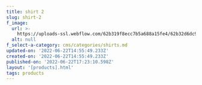 ```yaml
---
title: shirt 2
slug: shirt-2
f_image:
  url: >-
    https://uploads-ssl.webflow.com/62b319f8ecc7b5a688a15fe4/62b32d6dc920a62864a247f0_Shot_11_071_R.jpg
  alt: null
f_select-a-category: cms/categories/shirts.md
updated-on: '2022-06-22T14:55:49.233Z'
created-on: '2022-06-22T14:55:49.233Z'
published-on: '2022-06-22T17:23:10.598Z'
layout: '[products].html'
tags: products
---
```



